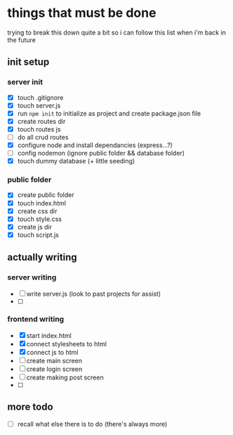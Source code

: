 # things that must be done
trying to break this down quite a bit so i can follow this list when i'm back in the future

## init setup
### server init
- [x] touch .gitignore
- [x] touch server.js
- [x] run `npm init` to initialize as project and create package.json file
- [x] create routes dir
- [x] touch routes js
- [ ] do all crud routes
- [x] configure node and install dependancies (express...?)
- [ ] config nodemon (ignore public folder && database folder) 
- [x] touch dummy database (+ little seeding)

### public folder
- [X] create public folder
- [X] touch index.html
- [X] create css dir
- [X] touch style.css
- [X] create js dir
- [X] touch script.js

## actually writing
### server writing
- [ ] write server.js (look to past projects for assist)
- [ ] 

### frontend writing
- [x] start index.html
- [x] connect stylesheets to html
- [x] connect js to html
- [ ] create main screen
- [ ] create login screen
- [ ] create making post screen
- [ ]


## more todo 
- [ ] recall what else there is to do (there's always more)